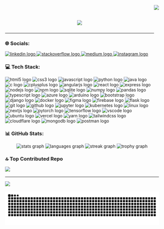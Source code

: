 <img align="right" height="120" src="https://i.ibb.co/L9wBcmY/dev-img.gif"/>
<h1 align="center">
  <img src="https://readme-typing-svg.herokuapp.com/?font=Raleway&size=35&center=true&vCenter=true&width=500&height=70&duration=4000&lines=Hi+There!+👋;+I'm+Kavindu+Mihiran!" />
</h1>

---

### 🌐 Socials:
<div align="left">
  <a href="https://www.linkedin.com/in/gmkavindu/" target="_blank">
    <img src="https://raw.githubusercontent.com/maurodesouza/profile-readme-generator/master/src/assets/icons/social/linkedin/default.svg" width="32" height="32" alt="linkedin logo" />
  </a>
  <a href="https://stackoverflow.com/users/22427089" target="_blank">
    <img src="https://raw.githubusercontent.com/maurodesouza/profile-readme-generator/master/src/assets/icons/social/stackoverflow/default.svg" width="32" height="32" alt="stackoverflow logo" />
  </a>
  <a href="https://medium.com/@gmkavindu" target="_blank">
    <img src="https://raw.githubusercontent.com/maurodesouza/profile-readme-generator/master/src/assets/icons/social/medium/default.svg" width="32" height="32" alt="medium logo" />
  </a>
  <a href="https://www.instagram.com/_kavindu_mihiran_/" target="_blank">
    <img src="https://raw.githubusercontent.com/maurodesouza/profile-readme-generator/master/src/assets/icons/social/instagram/default.svg" width="32" height="32" alt="instagram logo" />
  </a>
</div>

### 💻 Tech Stack:
<div align="left">
  <img src="https://cdn.jsdelivr.net/gh/devicons/devicon/icons/html5/html5-original.svg" height="32" alt="html5 logo" />
  <img src="https://cdn.jsdelivr.net/gh/devicons/devicon/icons/css3/css3-original.svg" height="32" alt="css3 logo" />
  <img src="https://cdn.jsdelivr.net/gh/devicons/devicon/icons/javascript/javascript-original.svg" height="32" alt="javascript logo" />
  <img src="https://cdn.jsdelivr.net/gh/devicons/devicon/icons/python/python-original.svg" height="32" alt="python logo" />
  <img src="https://skillicons.dev/icons?i=java" height="32" alt="java logo" />
  <img src="https://cdn.jsdelivr.net/gh/devicons/devicon/icons/c/c-original.svg" height="32" alt="c logo" />
  <img src="https://skillicons.dev/icons?i=cpp" height="32" alt="cplusplus logo" />
  <img src="https://cdn.jsdelivr.net/gh/devicons/devicon/icons/angularjs/angularjs-original.svg" height="32" alt="angularjs logo" />
  <img src="https://cdn.jsdelivr.net/gh/devicons/devicon/icons/react/react-original.svg" height="32" alt="react logo" />
  <img src="https://cdn.simpleicons.org/express/000000" height="32" alt="express logo" />
  <img src="https://skillicons.dev/icons?i=nodejs" height="32" alt="nodejs logo" />
  <img src="https://cdn.jsdelivr.net/gh/devicons/devicon/icons/npm/npm-original-wordmark.svg" height="32" alt="npm logo" />
  <img src="https://cdn.jsdelivr.net/gh/devicons/devicon/icons/sqlite/sqlite-original.svg" height="32" alt="sqlite logo" />
  <img src="https://cdn.simpleicons.org/numpy/013243" height="32" alt="numpy logo" />
  <img src="https://cdn.jsdelivr.net/gh/devicons/devicon/icons/pandas/pandas-original.svg" height="32" alt="pandas logo" />
  <img src="https://cdn.jsdelivr.net/gh/devicons/devicon/icons/typescript/typescript-original.svg" height="32" alt="typescript logo" />
  <img src="https://cdn.simpleicons.org/microsoftazure/0078D4" height="32" alt="azure logo" />
  <img src="https://cdn.jsdelivr.net/gh/devicons/devicon/icons/arduino/arduino-original.svg" height="32" alt="arduino logo" />
  <img src="https://cdn.jsdelivr.net/gh/devicons/devicon/icons/bootstrap/bootstrap-original.svg" height="32" alt="bootstrap logo" />
  <img src="https://cdn.jsdelivr.net/gh/devicons/devicon/icons/django/django-plain.svg" height="32" alt="django logo" />
  <img src="https://cdn.simpleicons.org/docker/2496ED" height="32" alt="docker logo" />
  <img src="https://cdn.jsdelivr.net/gh/devicons/devicon/icons/figma/figma-original.svg" height="32" alt="figma logo" />
  <img src="https://cdn.jsdelivr.net/gh/devicons/devicon/icons/firebase/firebase-plain.svg" height="32" alt="firebase logo" />
  <img src="https://skillicons.dev/icons?i=flask" height="32" alt="flask logo" />
  <img src="https://cdn.jsdelivr.net/gh/devicons/devicon/icons/git/git-original.svg" height="32" alt="git logo" />
  <img src="https://skillicons.dev/icons?i=github" height="32" alt="github logo" />
  <img src="https://cdn.simpleicons.org/jupyter/F37626" height="32" alt="jupyter logo" />
  <img src="https://cdn.jsdelivr.net/gh/devicons/devicon/icons/kubernetes/kubernetes-plain.svg" height="32" alt="kubernetes logo" />
  <img src="https://cdn.jsdelivr.net/gh/devicons/devicon/icons/linux/linux-original.svg" height="32" alt="linux logo" />
  <img src="https://cdn.jsdelivr.net/gh/devicons/devicon/icons/nextjs/nextjs-original.svg" height="32" alt="nextjs logo" />
  <img src="https://cdn.simpleicons.org/pytorch/EE4C2C" height="32" alt="pytorch logo" />
  <img src="https://cdn.jsdelivr.net/gh/devicons/devicon/icons/tensorflow/tensorflow-original.svg" height="32" alt="tensorflow logo" />
  <img src="https://cdn.jsdelivr.net/gh/devicons/devicon/icons/vscode/vscode-original.svg" height="32" alt="vscode logo" />
  <img src="https://cdn.simpleicons.org/ubuntu/E95420" height="32" alt="ubuntu logo" />
  <img src="https://skillicons.dev/icons?i=vercel" height="32" alt="vercel logo" />
  <img src="https://cdn.jsdelivr.net/gh/devicons/devicon/icons/yarn/yarn-original.svg" height="32" alt="yarn logo" />
  <img src="https://cdn.simpleicons.org/tailwindcss/06B6D4" height="32" alt="tailwindcss logo" />
  <img src="https://cdn.simpleicons.org/cloudflare/F38020" height="32" alt="cloudflare logo" />
  <img src="https://cdn.simpleicons.org/mongodb/47A248" height="32" alt="mongodb logo" />
  <img src="https://cdn.simpleicons.org/postman/FF6C37" height="32" alt="postman logo" />
</div>

### 📊 GitHub Stats:
<div align="center">
  <img src="https://github-readme-stats.vercel.app/api?username=gmkavindu&hide_title=false&hide_rank=false&show_icons=true&include_all_commits=true&count_private=true&disable_animations=false&theme=radical&locale=en&hide_border=false&order=1" height="130" alt="stats graph" />
  <img src="https://github-readme-stats.vercel.app/api/top-langs?username=gmkavindu&locale=en&hide_title=false&layout=compact&card_width=320&langs_count=8&theme=radical&hide_border=false&order=2" height="130" alt="languages graph" />
  <img src="https://streak-stats.demolab.com?user=gmkavindu](https://nirzak-streak-stats.vercel.app/?user=gmkavindu&theme=aura&hide_border=false" height="130" alt="streak graph" />
  <img src="https://github-profile-trophy.vercel.app?username=gmkavindu&theme=radical&column=-1&row=1&margin-w=8&margin-h=8&no-bg=false&no-frame=false&order=4" height="150" alt="trophy graph" />
</div>

### 🔝 Top Contributed Repo
<div align="left">
  <img src="https://github-contributor-stats.vercel.app/api?username=gmkavindu&limit=5&theme=radical&combine_all_yearly_contributions=true" height="180" />
</div>

---

[![](https://visitcount.itsvg.in/api?id=gmkavindu&icon=0&color=0)](https://visitcount.itsvg.in)

<img src="https://raw.githubusercontent.com/gmkavindu/gmkavindu/output/snake.svg" alt="Snake animation" />
